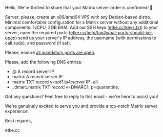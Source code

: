 Hello,
We're thrilled to share that your Matrix server order is confirmed! 🎉

Server: please, create an x86/amd64 VPS with any Debian-based distro. Minimal comfortable configuration for a Matrix server without any additional components: 1vCPU, 2GB RAM.
Add our SSH keys ([etke.cc/keys.txt](https://etke.cc/keys.txt)) to your server, open the required ports ([etke.cc/help/faq#what-ports-should-be-open](https://etke.cc/help/faq#what-ports-should-be-open)) send us your server's IP address, the username (with permissions to call sudo), and password (if set).

Please, ensure [all mandatory ports are open](https://etke.cc/help/faq#what-ports-should-be-open).

Please, add the following DNS entries:

* @    A record    server IP
* matrix    A record    server IP
* matrix    TXT record    v=spf1 ip4:server IP -all
* _dmarc.matrix    TXT record    v=DMARC1; p=quarantine;

Got any questions? Feel free to reply to this email - we're here to assist you!

We're genuinely excited to serve you and provide a top-notch Matrix server experience.

Best regards,

etke.cc
